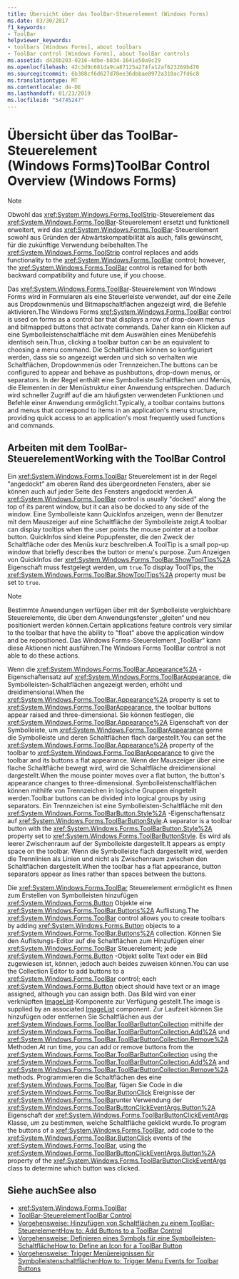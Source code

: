 ```yaml
---
title: Übersicht über das ToolBar-Steuerelement (Windows Forms)
ms.date: 03/30/2017
f1_keywords:
- ToolBar
helpviewer_keywords:
- toolbars [Windows Forms], about toolbars
- ToolBar control [Windows Forms], about ToolBar controls
ms.assetid: d426b203-0216-4dbe-b834-1641e50a9c29
ms.openlocfilehash: 42c3d9c681da9ca87125a274fa12af623269bd70
ms.sourcegitcommit: 6b308cf6d627d78ee36dbbae8972a310ac7fd6c8
ms.translationtype: MT
ms.contentlocale: de-DE
ms.lasthandoff: 01/23/2019
ms.locfileid: "54745247"
---
```

# <a name="toolbar-control-overview-windows-forms"></a><span data-ttu-id="93566-102">Übersicht über das ToolBar-Steuerelement (Windows Forms)</span><span class="sxs-lookup"><span data-stu-id="93566-102">ToolBar Control Overview (Windows Forms)</span></span>
> [!NOTE]
>  <span data-ttu-id="93566-103">Obwohl das <xref:System.Windows.Forms.ToolStrip>-Steuerelement das <xref:System.Windows.Forms.ToolBar>-Steuerelement ersetzt und funktionell erweitert, wird das <xref:System.Windows.Forms.ToolBar>-Steuerelement sowohl aus Gründen der Abwärtskompatibilität als auch, falls gewünscht, für die zukünftige Verwendung beibehalten.</span><span class="sxs-lookup"><span data-stu-id="93566-103">The <xref:System.Windows.Forms.ToolStrip> control replaces and adds functionality to the <xref:System.Windows.Forms.ToolBar> control; however, the <xref:System.Windows.Forms.ToolBar> control is retained for both backward compatibility and future use, if you choose.</span></span>  
  
 <span data-ttu-id="93566-104">Das <xref:System.Windows.Forms.ToolBar>-Steuerelement von Windows Forms wird in Formularen als eine Steuerleiste verwendet, auf der eine Zeile aus Dropdownmenüs und Bitmapschaltflächen angezeigt wird, die Befehle aktivieren.</span><span class="sxs-lookup"><span data-stu-id="93566-104">The Windows Forms <xref:System.Windows.Forms.ToolBar> control is used on forms as a control bar that displays a row of drop-down menus and bitmapped buttons that activate commands.</span></span> <span data-ttu-id="93566-105">Daher kann ein Klicken auf eine Symbolleistenschaltfläche mit dem Auswählen eines Menübefehls identisch sein.</span><span class="sxs-lookup"><span data-stu-id="93566-105">Thus, clicking a toolbar button can be an equivalent to choosing a menu command.</span></span> <span data-ttu-id="93566-106">Die Schaltflächen können so konfiguriert werden, dass sie so angezeigt werden und sich so verhalten wie Schaltflächen, Dropdownmenüs oder Trennzeichen.</span><span class="sxs-lookup"><span data-stu-id="93566-106">The buttons can be configured to appear and behave as pushbuttons, drop-down menus, or separators.</span></span> <span data-ttu-id="93566-107">In der Regel enthält eine Symbolleiste Schaltflächen und Menüs, die Elementen in der Menüstruktur einer Anwendung entsprechen. Dadurch wird schneller Zugriff auf die am häufigsten verwendeten Funktionen und Befehle einer Anwendung ermöglicht.</span><span class="sxs-lookup"><span data-stu-id="93566-107">Typically, a toolbar contains buttons and menus that correspond to items in an application's menu structure, providing quick access to an application's most frequently used functions and commands.</span></span>  
  
## <a name="working-with-the-toolbar-control"></a><span data-ttu-id="93566-108">Arbeiten mit dem ToolBar-Steuerelement</span><span class="sxs-lookup"><span data-stu-id="93566-108">Working with the ToolBar Control</span></span>  
 <span data-ttu-id="93566-109">Ein <xref:System.Windows.Forms.ToolBar> Steuerelement ist in der Regel "angedockt" am oberen Rand des übergeordneten Fensters, aber sie können auch auf jeder Seite des Fensters angedockt werden.</span><span class="sxs-lookup"><span data-stu-id="93566-109">A <xref:System.Windows.Forms.ToolBar> control is usually "docked" along the top of its parent window, but it can also be docked to any side of the window.</span></span> <span data-ttu-id="93566-110">Eine Symbolleiste kann QuickInfos anzeigen, wenn der Benutzer mit dem Mauszeiger auf eine Schaltfläche der Symbolleiste zeigt.</span><span class="sxs-lookup"><span data-stu-id="93566-110">A toolbar can display tooltips when the user points the mouse pointer at a toolbar button.</span></span> <span data-ttu-id="93566-111">QuickInfos sind kleine Popupfenster, die den Zweck der Schaltfläche oder des Menüs kurz beschreiben.</span><span class="sxs-lookup"><span data-stu-id="93566-111">A ToolTip is a small pop-up window that briefly describes the button or menu's purpose.</span></span> <span data-ttu-id="93566-112">Zum Anzeigen von QuickInfos der <xref:System.Windows.Forms.ToolBar.ShowToolTips%2A> Eigenschaft muss festgelegt werden, um `true`.</span><span class="sxs-lookup"><span data-stu-id="93566-112">To display ToolTips, the <xref:System.Windows.Forms.ToolBar.ShowToolTips%2A> property must be set to `true`.</span></span>  
  
> [!NOTE]
>  <span data-ttu-id="93566-113">Bestimmte Anwendungen verfügen über mit der Symbolleiste vergleichbare Steuerelemente, die über dem Anwendungsfenster „gleiten“ und neu positioniert werden können.</span><span class="sxs-lookup"><span data-stu-id="93566-113">Certain applications feature controls very similar to the toolbar that have the ability to "float" above the application window and be repositioned.</span></span> <span data-ttu-id="93566-114">Das Windows Forms-Steuerelement „ToolBar“ kann diese Aktionen nicht ausführen.</span><span class="sxs-lookup"><span data-stu-id="93566-114">The Windows Forms ToolBar control is not able to do these actions.</span></span>  
  
 <span data-ttu-id="93566-115">Wenn die <xref:System.Windows.Forms.ToolBar.Appearance%2A> -Eigenschaftensatz auf <xref:System.Windows.Forms.ToolBarAppearance>, die Symbolleisten-Schaltflächen angezeigt werden, erhöht und dreidimensional.</span><span class="sxs-lookup"><span data-stu-id="93566-115">When the <xref:System.Windows.Forms.ToolBar.Appearance%2A> property is set to <xref:System.Windows.Forms.ToolBarAppearance>, the toolbar buttons appear raised and three-dimensional.</span></span> <span data-ttu-id="93566-116">Sie können festlegen, die <xref:System.Windows.Forms.ToolBar.Appearance%2A> Eigenschaft von der Symbolleiste, um <xref:System.Windows.Forms.ToolBarAppearance> gerne die Symbolleiste und deren Schaltflächen flach dargestellt.</span><span class="sxs-lookup"><span data-stu-id="93566-116">You can set the <xref:System.Windows.Forms.ToolBar.Appearance%2A> property of the toolbar to <xref:System.Windows.Forms.ToolBarAppearance> to give the toolbar and its buttons a flat appearance.</span></span> <span data-ttu-id="93566-117">Wenn der Mauszeiger über eine flache Schaltfläche bewegt wird, wird die Schaltfläche dreidimensional dargestellt.</span><span class="sxs-lookup"><span data-stu-id="93566-117">When the mouse pointer moves over a flat button, the button's appearance changes to three-dimensional.</span></span> <span data-ttu-id="93566-118">Symbolleistenschaltflächen können mithilfe von Trennzeichen in logische Gruppen eingeteilt werden.</span><span class="sxs-lookup"><span data-stu-id="93566-118">Toolbar buttons can be divided into logical groups by using separators.</span></span> <span data-ttu-id="93566-119">Ein Trennzeichen ist eine Symbolleisten-Schaltfläche mit den <xref:System.Windows.Forms.ToolBarButton.Style%2A> -Eigenschaftensatz auf <xref:System.Windows.Forms.ToolBarButtonStyle>.</span><span class="sxs-lookup"><span data-stu-id="93566-119">A separator is a toolbar button with the <xref:System.Windows.Forms.ToolBarButton.Style%2A> property set to <xref:System.Windows.Forms.ToolBarButtonStyle>.</span></span> <span data-ttu-id="93566-120">Es wird als leerer Zwischenraum auf der Symbolleiste dargestellt.</span><span class="sxs-lookup"><span data-stu-id="93566-120">It appears as empty space on the toolbar.</span></span> <span data-ttu-id="93566-121">Wenn die Symbolleiste flach dargestellt wird, werden die Trennlinien als Linien und nicht als Zwischenraum zwischen den Schaltflächen dargestellt.</span><span class="sxs-lookup"><span data-stu-id="93566-121">When the toolbar has a flat appearance, button separators appear as lines rather than spaces between the buttons.</span></span>  
  
 <span data-ttu-id="93566-122">Die <xref:System.Windows.Forms.ToolBar> Steuerelement ermöglicht es Ihnen zum Erstellen von Symbolleisten hinzufügen <xref:System.Windows.Forms.Button> Objekte eine <xref:System.Windows.Forms.ToolBar.Buttons%2A> Auflistung.</span><span class="sxs-lookup"><span data-stu-id="93566-122">The <xref:System.Windows.Forms.ToolBar> control allows you to create toolbars by adding <xref:System.Windows.Forms.Button> objects to a <xref:System.Windows.Forms.ToolBar.Buttons%2A> collection.</span></span> <span data-ttu-id="93566-123">Können Sie den Auflistungs-Editor auf die Schaltflächen zum Hinzufügen einer <xref:System.Windows.Forms.ToolBar> Steuerelement; jede <xref:System.Windows.Forms.Button> -Objekt sollte Text oder ein Bild zugewiesen ist, können, jedoch auch beides zuweisen können.</span><span class="sxs-lookup"><span data-stu-id="93566-123">You can use the Collection Editor to add buttons to a <xref:System.Windows.Forms.ToolBar> control; each <xref:System.Windows.Forms.Button> object should have text or an image assigned, although you can assign both.</span></span> <span data-ttu-id="93566-124">Das Bild wird von einer verknüpften [ImageList](../../../../docs/framework/winforms/controls/imagelist-component-windows-forms.md)-Komponente zur Verfügung gestellt.</span><span class="sxs-lookup"><span data-stu-id="93566-124">The image is supplied by an associated [ImageList](../../../../docs/framework/winforms/controls/imagelist-component-windows-forms.md) component.</span></span> <span data-ttu-id="93566-125">Zur Laufzeit können Sie hinzufügen oder entfernen Sie Schaltflächen aus der <xref:System.Windows.Forms.ToolBar.ToolBarButtonCollection> mithilfe der <xref:System.Windows.Forms.ToolBar.ToolBarButtonCollection.Add%2A> und <xref:System.Windows.Forms.ToolBar.ToolBarButtonCollection.Remove%2A> Methoden.</span><span class="sxs-lookup"><span data-stu-id="93566-125">At run time, you can add or remove buttons from the <xref:System.Windows.Forms.ToolBar.ToolBarButtonCollection> using the <xref:System.Windows.Forms.ToolBar.ToolBarButtonCollection.Add%2A> and <xref:System.Windows.Forms.ToolBar.ToolBarButtonCollection.Remove%2A> methods.</span></span> <span data-ttu-id="93566-126">Programmieren die Schaltflächen des eine <xref:System.Windows.Forms.ToolBar>, fügen Sie Code in die <xref:System.Windows.Forms.ToolBar.ButtonClick> Ereignisse der <xref:System.Windows.Forms.ToolBar>unter Verwendung der <xref:System.Windows.Forms.ToolBarButtonClickEventArgs.Button%2A> Eigenschaft der <xref:System.Windows.Forms.ToolBarButtonClickEventArgs> Klasse, um zu bestimmen, welche Schaltfläche geklickt wurde.</span><span class="sxs-lookup"><span data-stu-id="93566-126">To program the buttons of a <xref:System.Windows.Forms.ToolBar>, add code to the <xref:System.Windows.Forms.ToolBar.ButtonClick> events of the <xref:System.Windows.Forms.ToolBar>, using the <xref:System.Windows.Forms.ToolBarButtonClickEventArgs.Button%2A> property of the <xref:System.Windows.Forms.ToolBarButtonClickEventArgs> class to determine which button was clicked.</span></span>  
  
## <a name="see-also"></a><span data-ttu-id="93566-127">Siehe auch</span><span class="sxs-lookup"><span data-stu-id="93566-127">See also</span></span>
- <xref:System.Windows.Forms.ToolBar>
- [<span data-ttu-id="93566-128">ToolBar-Steuerelement</span><span class="sxs-lookup"><span data-stu-id="93566-128">ToolBar Control</span></span>](../../../../docs/framework/winforms/controls/toolbar-control-windows-forms.md)
- [<span data-ttu-id="93566-129">Vorgehensweise: Hinzufügen von Schaltflächen zu einem ToolBar-Steuerelement</span><span class="sxs-lookup"><span data-stu-id="93566-129">How to: Add Buttons to a ToolBar Control</span></span>](../../../../docs/framework/winforms/controls/how-to-add-buttons-to-a-toolbar-control.md)
- [<span data-ttu-id="93566-130">Vorgehensweise: Definieren eines Symbols für eine Symbolleisten-Schaltfläche</span><span class="sxs-lookup"><span data-stu-id="93566-130">How to: Define an Icon for a ToolBar Button</span></span>](../../../../docs/framework/winforms/controls/how-to-define-an-icon-for-a-toolbar-button.md)
- [<span data-ttu-id="93566-131">Vorgehensweise: Trigger Menüereignissen für Symbolleistenschaltflächen</span><span class="sxs-lookup"><span data-stu-id="93566-131">How to: Trigger Menu Events for Toolbar Buttons</span></span>](../../../../docs/framework/winforms/controls/how-to-trigger-menu-events-for-toolbar-buttons.md)
